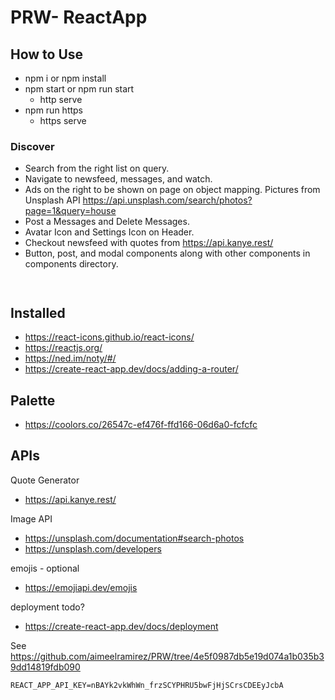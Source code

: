 # PRW- ReactApp

## How to Use

- npm i or npm install
- npm start or npm run start
  - http serve
- npm run https
  - https serve

### Discover

- Search from the right list on query.
- Navigate to newsfeed, messages, and watch.
- Ads on the right to be shown on page on object mapping. Pictures from Unsplash API https://api.unsplash.com/search/photos?page=1&query=house
- Post a Messages and Delete Messages.
- Avatar Icon and Settings Icon on Header.
- Checkout newsfeed with quotes from https://api.kanye.rest/
- Button, post, and modal components along with other components in components directory.

<code>
</code>

## Installed

- https://react-icons.github.io/react-icons/
- https://reactjs.org/
- https://ned.im/noty/#/
- https://create-react-app.dev/docs/adding-a-router/

## Palette

- https://coolors.co/26547c-ef476f-ffd166-06d6a0-fcfcfc

## APIs

Quote Generator

- https://api.kanye.rest/

Image API

- https://unsplash.com/documentation#search-photos
- https://unsplash.com/developers

emojis - optional

- https://emojiapi.dev/emojis

deployment todo?

- https://create-react-app.dev/docs/deployment

See
https://github.com/aimeelramirez/PRW/tree/4e5f0987db5e19d074a1b035b39dd14819fdb090

<code>REACT_APP_API_KEY=nBAYk2vkWhWn_frzSCYPHRU5bwFjHjSCrsCDEEyJcbA
</code>
